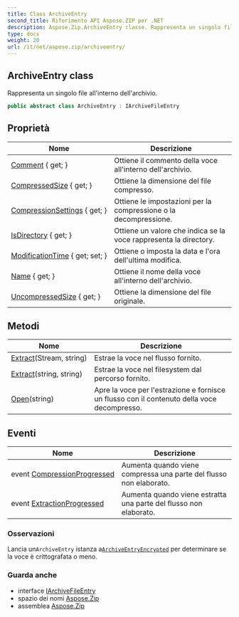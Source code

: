 ```yaml
---
title: Class ArchiveEntry
second_title: Riferimento API Aspose.ZIP per .NET
description: Aspose.Zip.ArchiveEntry classe. Rappresenta un singolo file allinterno dellarchivio.
type: docs
weight: 20
url: /it/net/aspose.zip/archiveentry/
---
```

## ArchiveEntry class

Rappresenta un singolo file all'interno dell'archivio.

```csharp
public abstract class ArchiveEntry : IArchiveFileEntry
```

## Proprietà

| Nome | Descrizione |
| --- | --- |
| [Comment](../../aspose.zip/archiveentry/comment/) { get; } | Ottiene il commento della voce all'interno dell'archivio. |
| [CompressedSize](../../aspose.zip/archiveentry/compressedsize/) { get; } | Ottiene la dimensione del file compresso. |
| [CompressionSettings](../../aspose.zip/archiveentry/compressionsettings/) { get; } | Ottiene le impostazioni per la compressione o la decompressione. |
| [IsDirectory](../../aspose.zip/archiveentry/isdirectory/) { get; } | Ottiene un valore che indica se la voce rappresenta la directory. |
| [ModificationTime](../../aspose.zip/archiveentry/modificationtime/) { get; set; } | Ottiene o imposta la data e l'ora dell'ultima modifica. |
| [Name](../../aspose.zip/archiveentry/name/) { get; } | Ottiene il nome della voce all'interno dell'archivio. |
| [UncompressedSize](../../aspose.zip/archiveentry/uncompressedsize/) { get; } | Ottiene la dimensione del file originale. |

## Metodi

| Nome | Descrizione |
| --- | --- |
| [Extract](../../aspose.zip/archiveentry/extract/#extract_1)(Stream, string) | Estrae la voce nel flusso fornito. |
| [Extract](../../aspose.zip/archiveentry/extract/#extract)(string, string) | Estrae la voce nel filesystem dal percorso fornito. |
| [Open](../../aspose.zip/archiveentry/open/)(string) | Apre la voce per l'estrazione e fornisce un flusso con il contenuto della voce decompresso. |

## Eventi

| Nome | Descrizione |
| --- | --- |
| event [CompressionProgressed](../../aspose.zip/archiveentry/compressionprogressed/) | Aumenta quando viene compressa una parte del flusso non elaborato. |
| event [ExtractionProgressed](../../aspose.zip/archiveentry/extractionprogressed/) | Aumenta quando viene estratta una parte del flusso non elaborato. |

### Osservazioni

Lancia un`ArchiveEntry` istanza a[`ArchiveEntryEncrypted`](../archiveentryencrypted/) per determinare se la voce è crittografata o meno.

### Guarda anche

* interface [IArchiveFileEntry](../iarchivefileentry/)
* spazio dei nomi [Aspose.Zip](../../aspose.zip/)
* assemblea [Aspose.Zip](../../)


